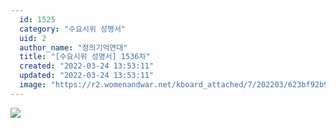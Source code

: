 ```yaml
---
  id: 1525
  category: "수요시위 성명서"
  uid: 2
  author_name: "정의기억연대"
  title: "[수요시위 성명서] 1536차"
  created: "2022-03-24 13:53:11"
  updated: "2022-03-24 13:53:11"
  image: "https://r2.womenandwar.net/kboard_attached/7/202203/623bf92b94f736694691.jpg"
---
```

![](https://r2.womenandwar.net/kboard_attached/7/202203/623bf92b94f736694691.jpg)